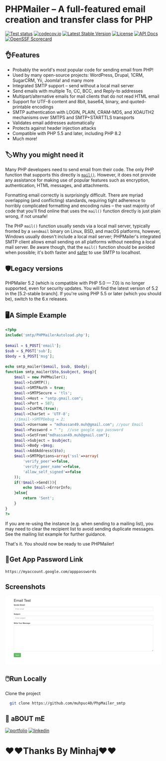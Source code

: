 # PHPMailer – A full-featured email creation and transfer class for PHP
[![Test status](https://github.com/PHPMailer/PHPMailer/workflows/Tests/badge.svg)](https://github.com/PHPMailer/PHPMailer/actions)
[![codecov.io](https://codecov.io/gh/PHPMailer/PHPMailer/branch/master/graph/badge.svg?token=iORZpwmYmM)](https://codecov.io/gh/PHPMailer/PHPMailer)
[![Latest Stable Version](https://poser.pugx.org/phpmailer/phpmailer/v/stable.svg)](https://packagist.org/packages/phpmailer/phpmailer)
[![License](https://poser.pugx.org/phpmailer/phpmailer/license.svg)](https://packagist.org/packages/phpmailer/phpmailer)
[![API Docs](https://github.com/phpmailer/phpmailer/workflows/Docs/badge.svg)](https://phpmailer.github.io/PHPMailer/)
[![OpenSSF Scorecard](https://api.securityscorecards.dev/projects/github.com/PHPMailer/PHPMailer/badge)](https://api.securityscorecards.dev/projects/github.com/PHPMailer/PHPMailer)
## 👌Features
- Probably the world's most popular code for sending email from PHP!
- Used by many open-source projects: WordPress, Drupal, 1CRM, SugarCRM, Yii, Joomla! and many more
- Integrated SMTP support – send without a local mail server
- Send emails with multiple To, CC, BCC, and Reply-to addresses
- Multipart/alternative emails for mail clients that do not read HTML email
- Support for UTF-8 content and 8bit, base64, binary, and quoted-printable encodings
- SMTP authentication with LOGIN, PLAIN, CRAM-MD5, and XOAUTH2 mechanisms over SMTPS and SMTP+STARTTLS transports
- Validates email addresses automatically
- Protects against header injection attacks
- Compatible with PHP 5.5 and later, including PHP 8.2
- Much more!

## 🏷️Why you might need it
Many PHP developers need to send email from their code. The only PHP function that supports this directly is [`mail()`](https://www.php.net/manual/en/function.mail.php). However, it does not provide any assistance for making use of popular features such as encryption, authentication, HTML messages, and attachments.

Formatting email correctly is surprisingly difficult. There are myriad overlapping (and conflicting) standards, requiring tight adherence to horribly complicated formatting and encoding rules – the vast majority of code that you'll find online that uses the `mail()` function directly is just plain wrong, if not unsafe!

The PHP `mail()` function usually sends via a local mail server, typically fronted by a `sendmail` binary on Linux, BSD, and macOS platforms, however, Windows usually doesn't include a local mail server; PHPMailer's integrated SMTP client allows email sending on all platforms without needing a local mail server. Be aware though, that the `mail()` function should be avoided when possible; it's both faster and [safer](https://exploitbox.io/paper/Pwning-PHP-Mail-Function-For-Fun-And-RCE.html) to use SMTP to localhost.

## 🛡️Legacy versions
PHPMailer 5.2 (which is compatible with PHP 5.0 — 7.0) is no longer supported, even for security updates. You will find the latest version of 5.2 in the [5.2-stable branch]. If you're using PHP 5.5 or later (which you should be), switch to the 6.x releases.


## 🖥️A Simple Example

```php
<?php
include('smtp/PHPMailerAutoload.php');

$email = $_POST['email'];
$sub = $_POST['sub'];
$body = $_POST['msg'];

echo smtp_mailer($email, $sub, $body);
function smtp_mailer($to,$subject, $msg){
	$mail = new PHPMailer(); 
	$mail->IsSMTP(); 
	$mail->SMTPAuth = true; 
	$mail->SMTPSecure = 'tls'; 
	$mail->Host = "smtp.gmail.com";
	$mail->Port = 587; 
	$mail->IsHTML(true);
	$mail->CharSet = 'UTF-8';
	//$mail->SMTPDebug = 2; 
	$mail->Username = "mdhassan49.muh@gmail.com"; //your Email
	$mail->Password = " ";  //use google app password
	$mail->SetFrom("mdhassan49.muh@gmail.com"); 
	$mail->Subject = $subject;
	$mail->Body =$msg;
	$mail->AddAddress($to);
	$mail->SMTPOptions=array('ssl'=>array(
		'verify_peer'=>false,
		'verify_peer_name'=>false,
		'allow_self_signed'=>false
	));
	if(!$mail->Send()){
		echo $mail->ErrorInfo;
	}else{
		return 'Sent';
	}
}
?>
```
If you are re-using the instance (e.g. when sending to a mailing list), you may need to clear the recipient list to avoid sending duplicate messages. See the mailing list example for further guidance.

That's it. You should now be ready to use PHPMailer!

## 🔐Get App Password Link
 	https://myaccount.google.com/apppasswords

## Screenshots
<div style="position: relative;">
     <img src="SS.png" alt="alt-text" style="width:100">
</div>

## 🖱️Run Locally
Clone the project
```bash
  git clone https://github.com/muhpuc40/PhpMailer_smtp
```

## 🔗 aBOUT mE
[![portfolio](https://img.shields.io/badge/my_portfolio-000?style=for-the-badge&logo=ko-fi&logoColor=white)](https://sites.google.com/view/minhajuddinhassan/home)
[![linkedin](https://img.shields.io/badge/linkedin-0A66C2?style=for-the-badge&logo=linkedin&logoColor=white)](https://www.linkedin.com/in/minhaj-uddin-hassan-78245122a?utm_source=share&utm_campaign=share_via&utm_content=profile&utm_medium=android_app)

# ❤️❤️Thanks By Minhaj❤️❤️
